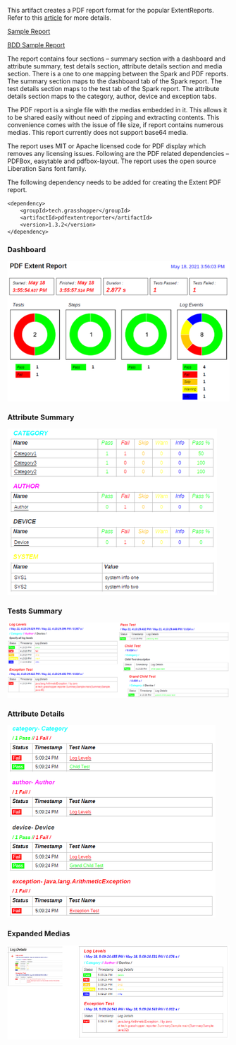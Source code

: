 This artifact creates a PDF report format for the popular ExtentReports. Refer to this [article](https://ghchirp.online/2555/) for more details.

[Sample Report](https://github.com/grasshopper7/pdfextentreporter/blob/master/pdfextentreporter/sample/TESTSimplePDFReport.pdf)

[BDD Sample Report](https://github.com/grasshopper7/pdfextentreporter/blob/master/pdfextentreporter/sample/BDDPDFReport.pdf)

The report contains four sections – summary section with a dashboard and attribute summary, test details section, attribute details section and media section. There is a one to one mapping between the Spark and PDF reports. The summary section maps to the dashboard tab of the Spark report. The test details section maps to the test tab of the Spark report. The attribute details section maps to the category, author, device and exception tabs.

The PDF report is a single file with the medias embedded in it. This allows it to be shared easily without need of zipping and extracting contents. This convenience comes with the issue of file size, if report contains numerous medias. This report currently does not support base64 media.

The report uses MIT or Apache licensed code for PDF display which removes any licensing issues. Following are the PDF related dependencies – PDFBox, easytable and pdfbox-layout. The report uses the open source Liberation Sans font family.

The following dependency needs to be added for creating the Extent PDF report.

```
<dependency>
	<groupId>tech.grasshopper</groupId>
	<artifactId>pdfextentreporter</artifactId>
	<version>1.3.2</version>
</dependency>
```

### Dashboard

![sample](https://raw.githubusercontent.com/grasshopper7/pdf-extent-report/master/pdf-extent-report/images/dashboard_default.png)

### Attribute Summary
![sample](https://raw.githubusercontent.com/grasshopper7/pdf-extent-report/master/pdf-extent-report/images/attribute_summary.png)

### Tests Summary
![sample](https://raw.githubusercontent.com/grasshopper7/pdf-extent-report/master/pdf-extent-report/images/test_details.png)

### Attribute Details
![sample](https://raw.githubusercontent.com/grasshopper7/pdf-extent-report/master/pdf-extent-report/images/attribute_details.png)

### Expanded Medias
![sample](https://raw.githubusercontent.com/grasshopper7/pdf-extent-report/master/pdf-extent-report/images/log_media_click_expanded.png)
